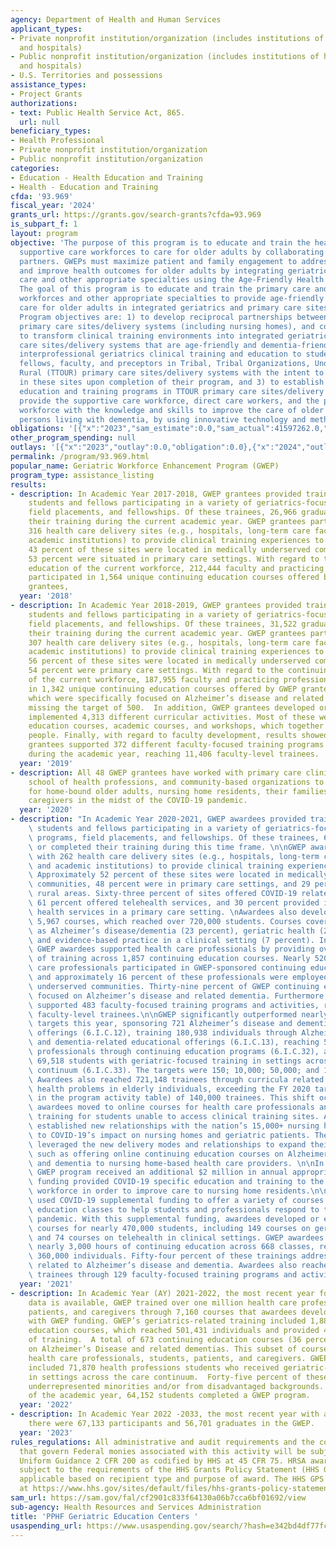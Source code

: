 ```yaml
---
agency: Department of Health and Human Services
applicant_types:
- Private nonprofit institution/organization (includes institutions of higher education
  and hospitals)
- Public nonprofit institution/organization (includes institutions of higher education
  and hospitals)
- U.S. Territories and possessions
assistance_types:
- Project Grants
authorizations:
- text: Public Health Service Act, 865.
  url: null
beneficiary_types:
- Health Professional
- Private nonprofit institution/organization
- Public nonprofit institution/organization
categories:
- Education - Health Education and Training
- Health - Education and Training
cfda: '93.969'
fiscal_year: '2024'
grants_url: https://grants.gov/search-grants?cfda=93.969
is_subpart_f: 1
layout: program
objective: 'The purpose of this program is to educate and train the health care and
  supportive care workforces to care for older adults by collaborating with community
  partners. GWEPs must maximize patient and family engagement to address care gaps
  and improve health outcomes for older adults by integrating geriatrics with primary
  care and other appropriate specialties using the Age-Friendly Health Systems Framework.
  The goal of this program is to educate and train the primary care and geriatrics
  workforces and other appropriate specialties to provide age-friendly and dementia-friendly
  care for older adults in integrated geriatrics and primary care sites/delivery systems.
  Program objectives are: 1) to develop reciprocal partnerships between academia,
  primary care sites/delivery systems (including nursing homes), and community organizations,
  to transform clinical training environments into integrated geriatrics and primary
  care sites/delivery systems that are age-friendly and dementia-friendly, 2) to provide
  interprofessional geriatrics clinical training and education to students, residents,
  fellows, faculty, and preceptors in Tribal, Tribal Organizations, Underserved and/or
  Rural (TTOUR) primary care sites/delivery systems with the intent to have them practice
  in these sites upon completion of their program, and 3) to establish and/or maintain
  education and training programs in TTOUR primary care sites/delivery systems that
  provide the supportive care workforce, direct care workers, and the primary care
  workforce with the knowledge and skills to improve the care of older adults, including
  persons living with dementia, by using innovative technology and methods.'
obligations: '[{"x":"2023","sam_estimate":0.0,"sam_actual":41597262.0,"usa_spending_actual":41621432.92},{"x":"2024","sam_estimate":0.0,"sam_actual":41849040.0,"usa_spending_actual":41874987.81},{"x":"2025","sam_estimate":0.0,"sam_actual":41631292.0,"usa_spending_actual":0.0}]'
other_program_spending: null
outlays: '[{"x":"2023","outlay":0.0,"obligation":0.0},{"x":"2024","outlay":4078247.62,"obligation":41875040.0},{"x":"2025","outlay":0.0,"obligation":0.0}]'
permalink: /program/93.969.html
popular_name: Geriatric Workforce Enhancement Program (GWEP)
program_type: assistance_listing
results:
- description: In Academic Year 2017-2018, GWEP grantees provided training for 49,381
    students and fellows participating in a variety of geriatrics-focused degree programs,
    field placements, and fellowships. Of these trainees, 26,966 graduated or completed
    their training during the current academic year. GWEP grantees partnered with
    316 health care delivery sites (e.g., hospitals, long-term care facilities, and
    academic institutions) to provide clinical training experiences to trainees. Approximately
    43 percent of these sites were located in medically underserved communities, and
    53 percent were situated in primary care settings. With regard to the continuing
    education of the current workforce, 212,444 faculty and practicing professionals
    participated in 1,564 unique continuing education courses offered by GWEP 120
    grantees,
  year: '2018'
- description: In Academic Year 2018-2019, GWEP grantees provided training for 39,585
    students and fellows participating in a variety of geriatrics-focused degree programs,
    field placements, and fellowships. Of these trainees, 31,522 graduated or completed
    their training during the current academic year. GWEP grantees partnered with
    307 health care delivery sites (e.g., hospitals, long-term care facilities, and
    academic institutions) to provide clinical training experiences to trainees. Approximately
    56 percent of these sites were located in medically underserved communities, and
    54 percent were primary care settings. With regard to the continuing education
    of the current workforce, 187,955 faculty and practicing professionals participated
    in 1,342 unique continuing education courses offered by GWEP grantees, 445 of
    which were specifically focused on Alzheimer’s disease and related dementia, just
    missing the target of 500.  In addition, GWEP grantees developed or enhanced and
    implemented 4,313 different curricular activities. Most of these were new continuing
    education courses, academic courses, and workshops, which together reached 142,022
    people. Finally, with regard to faculty development, results showed that GWEP
    grantees supported 372 different faculty-focused training programs and activities
    during the academic year, reaching 11,406 faculty-level trainees.
  year: '2019'
- description: All 48 GWEP grantees have worked with primary care clinics, academic
    school of health professions, and community-based organizations to promote telehealth
    for home-bound older adults, nursing home residents, their families and their
    caregivers in the midst of the COVID-19 pandemic.
  year: '2020'
- description: "In Academic Year 2020-2021, GWEP awardees provided training for 69,518\
    \ students and fellows participating in a variety of geriatrics-focused degree\
    \ programs, field placements, and fellowships. Of these trainees, 61,994 graduated\
    \ or completed their training during this time frame. \n\nGWEP awardees partnered\
    \ with 262 health care delivery sites (e.g., hospitals, long-term care facilities,\
    \ and academic institutions) to provide clinical training experiences to trainees.\
    \ Approximately 52 percent of these sites were located in medically underserved\
    \ communities, 48 percent were in primary care settings, and 29 percent were in\
    \ rural areas. Sixty-three percent of sites offered COVID-19 related services,\
    \ 61 percent offered telehealth services, and 30 percent provided integrated behavioral\
    \ health services in a primary care setting. \nAwardees also developed or enhanced\
    \ 5,967 courses, which reached over 720,000 students. Courses covered topics such\
    \ as Alzheimer’s disease/dementia (23 percent), geriatric health (22 percent),\
    \ and evidence-based practice in a clinical setting (7 percent). In addition,\
    \ GWEP awardees supported health care professionals by providing over 4,500 hours\
    \ of training across 1,857 continuing education courses. Nearly 520,000 health\
    \ care professionals participated in GWEP-sponsored continuing education courses\
    \ and approximately 16 percent of these professionals were employed in medically\
    \ underserved communities. Thirty-nine percent of GWEP continuing education courses\
    \ focused on Alzheimer’s disease and related dementia. Furthermore, GWEP awardees\
    \ supported 483 faculty-focused training programs and activities, reaching 9,912\
    \ faculty-level trainees.\n\nGWEP significantly outperformed nearly all of its\
    \ targets this year, sponsoring 721 Alzheimer’s disease and dementia-related educational\
    \ offerings (6.I.C.12), training 180,938 individuals through Alzheimer’s disease\
    \ and dementia-related educational offerings (6.I.C.13), reaching 519,356 geriatrics\
    \ professionals through continuing education programs (6.I.C.32), and providing\
    \ 69,518 students with geriatric-focused training in settings across the care\
    \ continuum (6.I.C.33). The targets were 150; 10,000; 50,000; and 10,000 respectively.\
    \ Awardees also reached 721,148 trainees through curricula related to treating\
    \ health problems in elderly individuals, exceeding the FY 2020 target (not depicted\
    \ in the program activity table) of 140,000 trainees. This shift occurred because\
    \ awardees moved to online courses for health care professionals and to telehealth-based\
    \ training for students unable to access clinical training sites. Awardees also\
    \ established new relationships with the nation’s 15,000+ nursing homes, in response\
    \ to COVID-19’s impact on nursing homes and geriatric patients. These awardees\
    \ leveraged the new delivery modes and relationships to expand their activities,\
    \ such as offering online continuing education courses on Alzheimer’s disease\
    \ and dementia to nursing home-based health care providers. \n\nIn FY 2021, the\
    \ GWEP program received an additional $2 million in annual appropriations. The\
    \ funding provided COVID-19 specific education and training to the nursing home\
    \ workforce in order to improve care to nursing home residents.\n\nGWEP awardees\
    \ used COVID-19 supplemental funding to offer a variety of courses and continuing\
    \ education classes to help students and professionals respond to the COVID-19\
    \ pandemic. With this supplemental funding, awardees developed or enhanced 979\
    \ courses for nearly 470,000 students, including 149 courses on geriatric health\
    \ and 74 courses on telehealth in clinical settings. GWEP awardees also offered\
    \ nearly 3,000 hours of continuing education across 668 classes, reaching over\
    \ 360,000 individuals. Fifty-four percent of these trainings addressed issues\
    \ related to Alzheimer’s disease and dementia. Awardees also reached 4,501 faculty-level\
    \ trainees through 129 faculty-focused training programs and activities."
  year: '2021'
- description: In Academic Year (AY) 2021-2022, the most recent year for which performance
    data is available, GWEP trained over one million health care professionals, students,
    patients, and caregivers through 7,160 courses that awardees developed or enhanced
    with GWEP funding. GWEP’s geriatrics-related training included 1,889 continuing
    education courses, which reached 501,431 individuals and provided 4,825 hours
    of training.  A total of 673 continuing education courses (36 percent) focused
    on Alzheimer’s Disease and related dementias. This subset of courses trained 130,012
    health care professionals, students, patients, and caregivers. GWEP’s trainees
    included 71,870 health professions students who received geriatric-focused training
    in settings across the care continuum.  Forty-five percent of these trainees were
    underrepresented minorities and/or from disadvantaged backgrounds.  By the end
    of the academic year, 64,152 students completed a GWEP program.
  year: '2022'
- description: In Academic Year 2022 -2033, the most recent year with available data,
    there were 67,133 participants and 56,701 graduates in the GWEP.
  year: '2023'
rules_regulations: All administrative and audit requirements and the cost principles
  that govern Federal monies associated with this activity will be subject to the
  Uniform Guidance 2 CFR 200 as codified by HHS at 45 CFR 75. HRSA awards are also
  subject to the requirements of the HHS Grants Policy Statement (HHS GPS) that are
  applicable based on recipient type and purpose of award. The HHS GPS is available
  at https://www.hhs.gov/sites/default/files/hhs-grants-policy-statement-october-2024.pdf.
sam_url: https://sam.gov/fal/cf2901c833f64130a06b7cca6bf01692/view
sub-agency: Health Resources and Services Administration
title: 'PPHF Geriatric Education Centers '
usaspending_url: https://www.usaspending.gov/search/?hash=e342bd4df77fce47352271a4b6ac48b8
---
```

